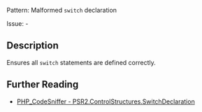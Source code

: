 Pattern: Malformed `switch` declaration

Issue: -

## Description

Ensures all `switch` statements are defined correctly.

## Further Reading

* [PHP_CodeSniffer - PSR2.ControlStructures.SwitchDeclaration](https://github.com/squizlabs/PHP_CodeSniffer/blob/master/src/Standards/PSR2/Sniffs/ControlStructures/SwitchDeclarationSniff.php)